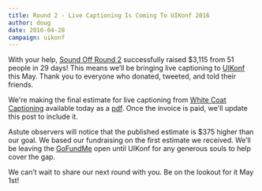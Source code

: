 ```yaml
---
title: Round 2 - Live Captioning Is Coming To UIKonf 2016
author: doug
date: 2016-04-28
campaign: uikonf
---
```


With your help, [Sound Off Round 2][rd2] successfully raised $3,115 from 51 people in 29 days! This means we’ll be bringing live captioning to [UIKonf][uikonf] this May. Thank you to everyone who donated, tweeted, and told their friends.

We're making the final estimate for live captioning from [White Coat Captioning][whitecoat] available today as a [pdf][estimate]. Once the invoice is paid, we'll update this post to include it.

Astute observers will notice that the published estimate is $375 higher than our goal. We based our fundraising on the first estimate we received. We’ll be leaving the [GoFundMe][gofundme] open until UIKonf for any generous souls to help cover the gap.

We can’t wait to share our next round with you. Be on the lookout for it May 1st!

[rd2]: /blog/2016/03/round-2-uikonf
[uikonf]: http://www.uikonf.com
[whitecoat]: http://www.whitecoatcaptioning.com
[estimate]: /files/estimate-uikonf-2016.pdf
[gofundme]: https://www.gofundme.com/sound-off-uikonf